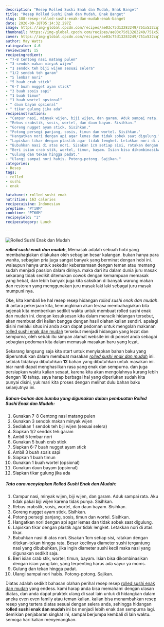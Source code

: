 ```yaml
---
description: "Resep Rolled Sushi Enak dan Mudah, Enak Banget"
title: "Resep Rolled Sushi Enak dan Mudah, Enak Banget"
slug: 188-resep-rolled-sushi-enak-dan-mudah-enak-banget
date: 2020-09-18T05:14:32.297Z
image: https://img-global.cpcdn.com/recipes/ae03c75d13283249/751x532cq70/rolled-sushi-enak-dan-mudah-foto-resep-utama.jpg
thumbnail: https://img-global.cpcdn.com/recipes/ae03c75d13283249/751x532cq70/rolled-sushi-enak-dan-mudah-foto-resep-utama.jpg
cover: https://img-global.cpcdn.com/recipes/ae03c75d13283249/751x532cq70/rolled-sushi-enak-dan-mudah-foto-resep-utama.jpg
author: May Watts
ratingvalue: 4.6
reviewcount: 15
recipeingredient:
- "7-8 Centong nasi matang pulen"
- "3 sendok makan minyak wijen"
- "1 sendok teh biji wijen sesuai selera"
- "1/2 sendok teh garam"
- "5 lembar nori"
- "5 buah crab stick"
- "6-7 buah nugget ayam stick"
- "3 buah sosis sapi"
- "1 buah timun"
- "1 buah wortel opsional"
- " daun bayam opsional"
- " tikar gulung jika ada"
recipeinstructions:
- "Campur nasi, minyak wijen, biji wijen, dan garam. Aduk sampai rata. Aku tidak pakai biji wijen karena tidak punya. Sisihkan."
- "Rebus crabstik, sosis, wortel, dan daun bayam. Sisihkan."
- "Goreng nugget ayam stick. Sisihkan."
- "Potong persegi panjang, sosis, timun dan wortel. Sisihkan."
- "Hangatkan nori dengan api agar lemas dan tidak sobek saat digulung."
- "Lapiskan tikar dengan plastik agar tidak lengket. Letakkan nori di atas tikar."
- "Bubuhkan nasi di atas nori. Sisakan 1cm setiap sisi, ratakan dengan ditekan-tekan hingga rata. Besar kecilnya diameter sushi tergantung nasi yang dibubuhkan, jika ingin diameter sushi kecil maka nasi yang digunakan sedikit saja."
- "Beri isian crab stik, wortel, timun, bayam. Isian bisa dikombinasikan dengan isian yang lain, yang terpenting harus ada sayur ya moms."
- "Gulung dan tekan hingga padat."
- "Ulangi sampai nori habis. Potong-potong. Sajikan."
categories:
- Resep
tags:
- rolled
- sushi
- enak

katakunci: rolled sushi enak 
nutrition: 163 calories
recipecuisine: Indonesian
preptime: "PT19M"
cooktime: "PT60M"
recipeyield: "1"
recipecategory: Lunch

---
```



![Rolled Sushi Enak dan Mudah](https://img-global.cpcdn.com/recipes/ae03c75d13283249/751x532cq70/rolled-sushi-enak-dan-mudah-foto-resep-utama.jpg)

<b><i>rolled sushi enak dan mudah</i></b>, Memasak adalah sebuah hobi yang membahagiakan dilakukan oleh sebagian besar kalangan. bukan hanya para wanita, sebagian pria juga sangat banyak yang berminat dengan hobi ini. walaupun hanya untuk sekedar kebersamaan dengan teman atau memang sudah menjadi passion dalam dirinya. maka dari itu dalam dunia juru masak sekarang tidak sedikit ditemukan cowok dengan kemampuan memasak yang hebat, dan lebih banyak juga kita saksikan di banyak warung makan dan restoran yang menggunakan juru masak laki laki sebagai juru masak mumpuni nya.



Oke, kita kembali ke hal resep resep hidangan <i>rolled sushi enak dan mudah</i>. di antara pekerjaan kita, kemungkinan akan terasa membahagiakan bila sejenak kita memberikan sedikit waktu untuk membuat rolled sushi enak dan mudah ini. dengan kesuksesan kita dalam meracik hidangan tersebut, akan membuat diri kalian bangga dengan hasil olahan kalian sendiri. apalagi disini melalui situs ini anda akan dapat pedoman untuk mengolah makanan <u>rolled sushi enak dan mudah</u> tersebut menjadi hidangan yang lezat dan sempurna, oleh sebab itu simpan alamat website ini di ponsel anda sebagai sebagian pedoman kita dalam memasak masakan baru yang lezat.


Sekarang langsung saja kita start untuk menyiapkan bahan baku yang diperuntuk kan dalam membuat masakan <u><i>rolled sushi enak dan mudah</i></u> ini. setidak tidaknya dibutuhkan <b>12</b> bahan yang dibutuhkan untuk masakan ini. biar nanti dapat menghasilkan rasa yang enak dan sempurna. dan juga persiapkan waktu kalian sesaat, karena kita akan mengolahnya kurang lebih dengan <b>10</b> tahap. saya harap berbagai hal yang diperlukan sudah kita punyai disini, yuk mari kita proses dengan melihat dulu bahan baku selanjutnya ini.

<!--inarticleads1-->

##### Bahan-bahan dan bumbu yang digunakan dalam pembuatan Rolled Sushi Enak dan Mudah:

1. Gunakan 7-8 Centong nasi matang pulen
1. Gunakan 3 sendok makan minyak wijen
1. Sediakan 1 sendok teh biji wijen (sesuai selera)
1. Siapkan 1/2 sendok teh garam
1. Ambil 5 lembar nori
1. Gunakan 5 buah crab stick
1. Siapkan 6-7 buah nugget ayam stick
1. Ambil 3 buah sosis sapi
1. Siapkan 1 buah timun
1. Gunakan 1 buah wortel (opsional)
1. Gunakan  daun bayam (opsional)
1. Siapkan  tikar gulung jika ada




<!--inarticleads2-->

##### Tata cara menyiapkan Rolled Sushi Enak dan Mudah:

1. Campur nasi, minyak wijen, biji wijen, dan garam. Aduk sampai rata. Aku tidak pakai biji wijen karena tidak punya. Sisihkan.
1. Rebus crabstik, sosis, wortel, dan daun bayam. Sisihkan.
1. Goreng nugget ayam stick. Sisihkan.
1. Potong persegi panjang, sosis, timun dan wortel. Sisihkan.
1. Hangatkan nori dengan api agar lemas dan tidak sobek saat digulung.
1. Lapiskan tikar dengan plastik agar tidak lengket. Letakkan nori di atas tikar.
1. Bubuhkan nasi di atas nori. Sisakan 1cm setiap sisi, ratakan dengan ditekan-tekan hingga rata. Besar kecilnya diameter sushi tergantung nasi yang dibubuhkan, jika ingin diameter sushi kecil maka nasi yang digunakan sedikit saja.
1. Beri isian crab stik, wortel, timun, bayam. Isian bisa dikombinasikan dengan isian yang lain, yang terpenting harus ada sayur ya moms.
1. Gulung dan tekan hingga padat.
1. Ulangi sampai nori habis. Potong-potong. Sajikan.




Diatas adalah sedikit bahasan olahan perihal resep resep <u>rolled sushi enak dan mudah</u> yang endess. kami harap anda bisa memahami dengan ulasan diatas, dan anda dapat praktek ulang di saat lain untuk di hidangkan dalam aneka even even family atau teman kalian. kalian bisa menambahkan resep resep yang tertera diatas sesuai dengan selera anda, sehingga hidangan <b>rolled sushi enak dan mudah</b> ini bs menjadi lebih enak dan sempurna lagi. demikian penjabaran singkat ini, sampai berjumpa kembali di lain waktu. semoga hari kalian menyenangkan.
